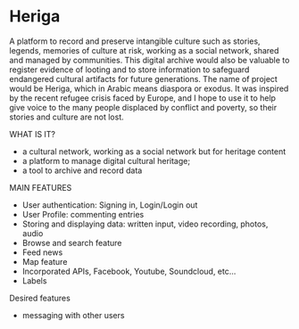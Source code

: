 # Heriga

A platform to record and preserve intangible culture such as stories, legends, memories of culture at risk, working as a social network, shared and managed by communities. This digital archive would also be valuable to register evidence of looting and to store information to safeguard endangered cultural artifacts for future generations. The name of project would be Heriga, which in Arabic means diaspora or exodus. It was inspired by the recent refugee crisis faced by Europe, and I hope to use it to help give voice to the many people displaced by conflict and poverty, so their stories and culture are not lost.

WHAT IS IT?

- a cultural network, working as a social network but for heritage content
- a platform to manage digital cultural heritage;
- a tool to archive and record data

MAIN FEATURES

- User authentication: Signing in, Login/Login out
- User Profile: commenting entries
- Storing and displaying data: written input, video recording, photos, audio
- Browse and search feature
- Feed news
- Map feature
- Incorporated APIs, Facebook, Youtube, Soundcloud, etc…
- Labels

Desired features
- messaging with other users

